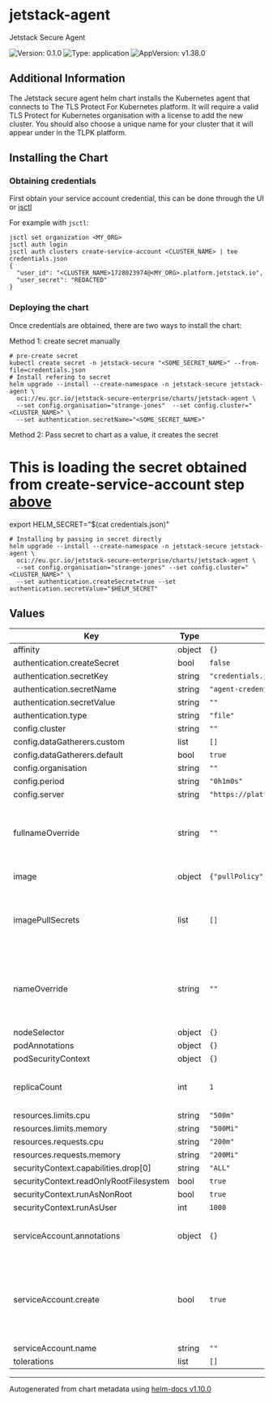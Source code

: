 # jetstack-agent

Jetstack Secure Agent

![Version: 0.1.0](https://img.shields.io/badge/Version-0.1.0-informational?style=flat-square) ![Type: application](https://img.shields.io/badge/Type-application-informational?style=flat-square) ![AppVersion: v1.38.0](https://img.shields.io/badge/AppVersion-v1.38.0-informational?style=flat-square)

## Additional Information

The Jetstack secure agent helm chart installs the Kubernetes agent that connects to The TLS Protect For Kubernetes platform.
It will require a valid TLS Protect for Kubernetes organisation with a license to add the new cluster.
You should also choose a unique name for your cluster that it will appear under in the TLPK platform.

## Installing the Chart

### Obtaining credentials

First obtain your service account credential, this can be done through the UI or [jsctl](https://github.com/jetstack/jsctl/releases)

For example with `jsctl`:
```
jsctl set organization <MY_ORG>
jsctl auth login
jsctl auth clusters create-service-account <CLUSTER_NAME> | tee credentials.json
{
  "user_id": "<CLUSTER_NAME>1728023974@<MY_ORG>.platform.jetstack.io",
  "user_secret": "REDACTED"
}
```

### Deploying the chart

Once credentials are obtained, there are two ways to install the chart:

Method 1: create secret manually

```
# pre-create secret
kubectl create secret -n jetstack-secure "<SOME_SECRET_NAME>" --from-file=credentials.json
# Install refering to secret
helm upgrade --install --create-namespace -n jetstack-secure jetstack-agent \
  oci://eu.gcr.io/jetstack-secure-enterprise/charts/jetstack-agent \
  --set config.organisation="strange-jones"  --set config.cluster="<CLUSTER_NAME>" \
  --set authentication.secretName="<SOME_SECRET_NAME>"
```

Method 2: Pass secret to chart as a value, it creates the secret

# This is loading the secret obtained from create-service-account step [above](#obtaining-credentials)  
export HELM_SECRET="$(cat credentials.json)"

```console
# Installing by passing in secret directly
helm upgrade --install --create-namespace -n jetstack-secure jetstack-agent \
  oci://eu.gcr.io/jetstack-secure-enterprise/charts/jetstack-agent \
  --set config.organisation="strange-jones" --set config.cluster="<CLUSTER_NAME>" \
  --set authentication.createSecret=true --set authentication.secretValue="$HELM_SECRET"
```

## Values

| Key | Type | Default | Description |
|-----|------|---------|-------------|
| affinity | object | `{}` |  |
| authentication.createSecret | bool | `false` |  |
| authentication.secretKey | string | `"credentials.json"` |  |
| authentication.secretName | string | `"agent-credentials"` |  |
| authentication.secretValue | string | `""` |  |
| authentication.type | string | `"file"` |  |
| config.cluster | string | `""` |  |
| config.dataGatherers.custom | list | `[]` |  |
| config.dataGatherers.default | bool | `true` |  |
| config.organisation | string | `""` |  |
| config.period | string | `"0h1m0s"` |  |
| config.server | string | `"https://platform.jetstack.io"` |  |
| fullnameOverride | string | `""` | Helm default setting, use this to shorten install name |
| image | object | `{"pullPolicy":"IfNotPresent","repository":"quay.io/jetstack/preflight","tag":"v0.1.38"}` | image settings |
| imagePullSecrets | list | `[]` | specify credentials if pulling from a customer registry |
| nameOverride | string | `""` | Helm default setting to override release name, leave blank |
| nodeSelector | object | `{}` |  |
| podAnnotations | object | `{}` |  |
| podSecurityContext | object | `{}` |  |
| replicaCount | int | `1` | default replicas, do not scale up |
| resources.limits.cpu | string | `"500m"` |  |
| resources.limits.memory | string | `"500Mi"` |  |
| resources.requests.cpu | string | `"200m"` |  |
| resources.requests.memory | string | `"200Mi"` |  |
| securityContext.capabilities.drop[0] | string | `"ALL"` |  |
| securityContext.readOnlyRootFilesystem | bool | `true` |  |
| securityContext.runAsNonRoot | bool | `true` |  |
| securityContext.runAsUser | int | `1000` |  |
| serviceAccount.annotations | object | `{}` | Annotations to add to the service account |
| serviceAccount.create | bool | `true` | Specifies whether a service account should be created @default true |
| serviceAccount.name | string | `""` |  |
| tolerations | list | `[]` |  |

----------------------------------------------
Autogenerated from chart metadata using [helm-docs v1.10.0](https://github.com/norwoodj/helm-docs/releases/v1.10.0)
